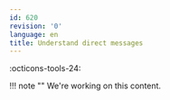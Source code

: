 ```yaml
---
id: 620
revision: '0'
language: en
title: Understand direct messages
---
```


:octicons-tools-24:

!!! note ""
We're working on this content.

